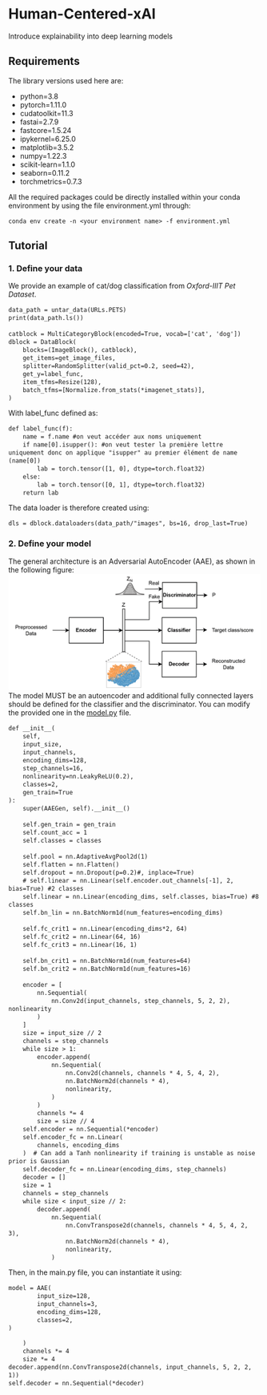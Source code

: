 # Human-Centered-xAI
Introduce explainability into deep learning models

## Requirements
The library versions used here are:
- python=3.8
- pytorch=1.11.0
- cudatoolkit=11.3
- fastai=2.7.9
- fastcore=1.5.24
- ipykernel=6.25.0
- matplotlib=3.5.2
- numpy=1.22.3
- scikit-learn=1.1.0
- seaborn=0.11.2
- torchmetrics=0.7.3

All the required packages could be directly installed within your conda environment by using the file environment.yml through:
```
conda env create -n <your environment name> -f environment.yml
```

## Tutorial
### 1. Define your data
We provide an example of cat/dog classification from *Oxford-IIIT Pet Dataset*.
```
data_path = untar_data(URLs.PETS)
print(data_path.ls())

catblock = MultiCategoryBlock(encoded=True, vocab=['cat', 'dog'])
dblock = DataBlock(
    blocks=(ImageBlock(), catblock),
    get_items=get_image_files,
    splitter=RandomSplitter(valid_pct=0.2, seed=42),
    get_y=label_func,
    item_tfms=Resize(128),
    batch_tfms=[Normalize.from_stats(*imagenet_stats)],
)
```
With label_func defined as:
```
def label_func(f): 
    name = f.name #on veut accéder aux noms uniquement
    if name[0].isupper(): #on veut tester la première lettre uniquement donc on applique "isupper" au premier élément de name (name[0])
        lab = torch.tensor([1, 0], dtype=torch.float32)
    else:
        lab = torch.tensor([0, 1], dtype=torch.float32)
    return lab
```
The data loader is therefore created using:
```
dls = dblock.dataloaders(data_path/"images", bs=16, drop_last=True)
```

### 2. Define your model
The general architecture is an Adversarial AutoEncoder (AAE), as shown in the following figure:
![Architecture](https://github.com/LucaLaFisca/Human-Centered-xAI/blob/main/images/architecture.png)
The model MUST be an autoencoder and additional fully connected layers should be defined for the classifier and the discriminator.
You can modify the provided one in the [model.py](https://github.com/LucaLaFisca/Human-Centered-xAI/blob/main/model.py) file.
```
def __init__(
    self,
    input_size,
    input_channels,
    encoding_dims=128,
    step_channels=16,
    nonlinearity=nn.LeakyReLU(0.2),
    classes=2,
    gen_train=True
):
    super(AAEGen, self).__init__()

    self.gen_train = gen_train
    self.count_acc = 1
    self.classes = classes

    self.pool = nn.AdaptiveAvgPool2d(1)
    self.flatten = nn.Flatten()
    self.dropout = nn.Dropout(p=0.2)#, inplace=True)
    # self.linear = nn.Linear(self.encoder.out_channels[-1], 2, bias=True) #2 classes
    self.linear = nn.Linear(encoding_dims, self.classes, bias=True) #8 classes
    self.bn_lin = nn.BatchNorm1d(num_features=encoding_dims)

    self.fc_crit1 = nn.Linear(encoding_dims*2, 64)
    self.fc_crit2 = nn.Linear(64, 16)
    self.fc_crit3 = nn.Linear(16, 1)

    self.bn_crit1 = nn.BatchNorm1d(num_features=64)
    self.bn_crit2 = nn.BatchNorm1d(num_features=16)

    encoder = [
        nn.Sequential(
            nn.Conv2d(input_channels, step_channels, 5, 2, 2), nonlinearity
        )
    ]
    size = input_size // 2
    channels = step_channels
    while size > 1:
        encoder.append(
            nn.Sequential(
                nn.Conv2d(channels, channels * 4, 5, 4, 2),
                nn.BatchNorm2d(channels * 4),
                nonlinearity,
            )
        )
        channels *= 4
        size = size // 4
    self.encoder = nn.Sequential(*encoder)
    self.encoder_fc = nn.Linear(
        channels, encoding_dims
    )  # Can add a Tanh nonlinearity if training is unstable as noise prior is Gaussian
    self.decoder_fc = nn.Linear(encoding_dims, step_channels)
    decoder = []
    size = 1
    channels = step_channels
    while size < input_size // 2:
        decoder.append(
            nn.Sequential(
                nn.ConvTranspose2d(channels, channels * 4, 5, 4, 2, 3),
                nn.BatchNorm2d(channels * 4),
                nonlinearity,
            )
```
Then, in the main.py file, you can instantiate it using:
```
model = AAE(
        input_size=128,
        input_channels=3,
        encoding_dims=128,
        classes=2,
)
```

        )
        channels *= 4
        size *= 4
    decoder.append(nn.ConvTranspose2d(channels, input_channels, 5, 2, 2, 1))
    self.decoder = nn.Sequential(*decoder)
```
